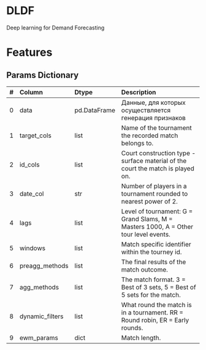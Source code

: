 # DLDF
Deep learning for Demand Forecasting

# Features
## Params Dictionary
 |  #  | Column                            | Dtype   | Description
 |:--- |:----------------------------------|:--------|:----------------------------------------------------------------------------------
 | 0   | data                              | pd.DataFrame  | Данные, для которых осуществляется генерация признаков
 | 1   | target_cols                       |   list  | Name of the tournament the recorded match belongs to.
 | 2   | id_cols                           |   list  | Court construction type - surface material of the court the match is played on.
 | 3   | date_col                          |   str   | Number of players in a tournament rounded to nearest power of 2.
 | 4   | lags                              |   list  | Level of tournament: G = Grand Slams, M = Masters 1000, A = Other tour level events.
 | 5   | windows                           |   list  | Match specific identifier within the tourney id.
 | 6   | preagg_methods                    |   list  | The final results of the match outcome.
 | 7   | agg_methods                       |   list  | The match format. 3 = Best of 3 sets, 5 = Best of 5 sets for the match.
 | 8   | dynamic_filters                   |   list  | What round the match is in a tournament. RR = Round robin, ER = Early rounds.
 | 9   | ewm_params                        |   dict  | Match length.

